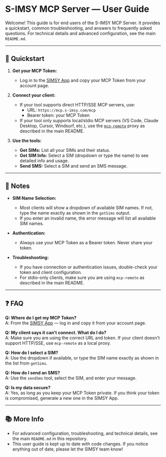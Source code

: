 # S-IMSY MCP Server — User Guide

Welcome! This guide is for end users of the S-IMSY MCP Server. It provides a quickstart, common troubleshooting, and answers to frequently asked questions. For technical details and advanced configuration, see the main `README.md`.

---

## 🚦 Quickstart

1. **Get your MCP Token:**
   - Log in to the [SIMSY App](https://simsy.app) and copy your MCP Token from your account page.

2. **Connect your client:**
   - If your tool supports direct HTTP/SSE MCP servers, use:
     - URL: `https://mcp.s-imsy.com/mcp`
     - Bearer token: your MCP Token
   - If your tool only supports local/stdio MCP servers (VS Code, Claude Desktop, Cursor, Windsurf, etc.), use the [`mcp-remote`](https://www.npmjs.com/package/mcp-remote) proxy as described in the main README.

3. **Use the tools:**
   - **Get SIMs:** List all your SIMs and their status.
   - **Get SIM Info:** Select a SIM (dropdown or type the name) to see detailed info and usage.
   - **Send SMS:** Select a SIM and send an SMS message.

---

## 📝 Notes

- **SIM Name Selection:**
  - Most clients will show a dropdown of available SIM names. If not, type the name exactly as shown in the `getSims` output.
  - If you enter an invalid name, the error message will list all available SIM names.

- **Authentication:**
  - Always use your MCP Token as a Bearer token. Never share your token.

- **Troubleshooting:**
  - If you have connection or authentication issues, double-check your token and client configuration.
  - For stdio-only clients, make sure you are using `mcp-remote` as described in the main README.

---

## ❓ FAQ

**Q: Where do I get my MCP Token?**  
A: From the [SIMSY App](https://simsy.app) — log in and copy it from your account page.

**Q: My client says it can't connect. What do I do?**  
A: Make sure you are using the correct URL and token. If your client doesn't support HTTP/SSE, use `mcp-remote` as a local proxy.

**Q: How do I select a SIM?**  
A: Use the dropdown if available, or type the SIM name exactly as shown in the list from `getSims`.

**Q: How do I send an SMS?**  
A: Use the `sendSms` tool, select the SIM, and enter your message.

**Q: Is my data secure?**  
A: Yes, as long as you keep your MCP Token private. If you think your token is compromised, generate a new one in the SIMSY App.

---

## 📚 More Info

- For advanced configuration, troubleshooting, and technical details, see the main `README.md` in this repository.
- This user guide is kept up to date with code changes. If you notice anything out of date, please let the SIMSY team know! 